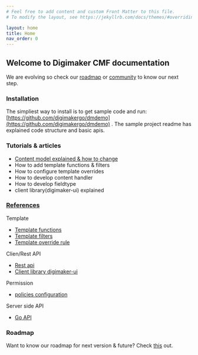 ```yaml
---
# Feel free to add content and custom Front Matter to this file.
# To modify the layout, see https://jekyllrb.com/docs/themes/#overriding-theme-defaults

layout: home
title: Home
nav_order: 0
---
```


## Welcome to Digimaker CMF documentation

We are evolving so check our [roadmap](/roadmap) or [community](#) to know our next step.

### Installation
The simpliest way to install is to get sample code and run: [https://github.com/digimakergo/dmdemo](https://github.com/digimakergo/dmdemo) . The sample project readme has explained code structure and basic apis.


### Tutorials & articles
 - [Content model explained & how to change](tutorial/content-model)
 - How to add template functions & filters
 - How to configure template overrides
 - How to develop content handler
 - How to develop fieldtype
 - client library(digimaker-ui) explained


### [References](references/)

Template
- [Template functions](references/template-functions)
- [Template filters](references/template-filters)
- [Template override rule](references/template-override)

Clien/Rest API
- [Rest api](references/rest)
- [Client library digimaker-ui](references/digimaker-ui)

Permission
- [policies configuration](references/permission)
 
Server side API
- [Go API](references/go)


### Roadmap

Want to know our roadmap for next version & future? Check [this](#/roadmap) out.
